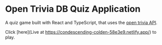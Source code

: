 # Open Trivia DB Quiz Application

A quiz game built with React and TypeScript, that uses the [open trivia API](https://opentdb.com/).

Click [here](Live at https://condescending-colden-58e3e9.netlify.app/) to play.